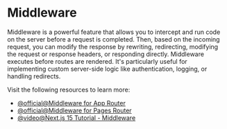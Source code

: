 # Middleware

Middleware is a powerful feature that allows you to intercept and run code on the server before a request is completed. Then, based on the incoming request, you can modify the response by rewriting, redirecting, modifying the request or response headers, or responding directly. Middleware executes before routes are rendered. It's particularly useful for implementing custom server-side logic like authentication, logging, or handling redirects.

Visit the following resources to learn more:

- [@official@Middleware for App Router](https://nextjs.org/docs/app/api-reference/file-conventions/middleware)
- [@official@Middleware for Pages Router](https://nextjs.org/docs/pages/api-reference/file-conventions/middleware)
- [@video@Next.js 15 Tutorial - Middleware](https://www.youtube.com/watch?v=t1KTTZbqCm0)
